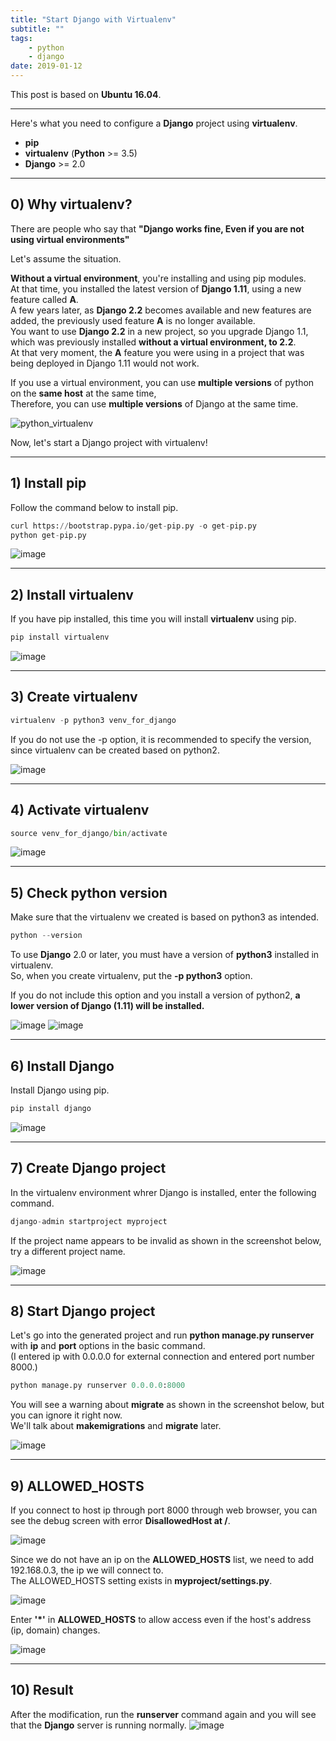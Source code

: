 ```yaml
---
title: "Start Django with Virtualenv"
subtitle: ""
tags:
    - python
    - django
date: 2019-01-12
---
```


This post is based on **Ubuntu 16.04**.

---

Here's what you need to configure a **Django** project using **virtualenv**.<br>
- **pip**
- **virtualenv** (**Python** >= 3.5)
- **Django** >= 2.0

---

## 0) Why virtualenv?
There are people who say that **"Django works fine, Even if you are not using virtual environments"**

Let's assume the situation.

**Without a virtual environment**, you're installing and using pip modules.<br>
At that time, you installed the latest version of **Django 1.11**, using a new feature called **A**.<br>
A few years later, as **Django 2.2** becomes available and new features are added, the previously used feature **A** is no longer available.<br>
You want to use **Django 2.2** in a new project, so you upgrade Django 1.1, which was previously installed **without a virtual environment, to 2.2**.<br>
At that very moment, the **A** feature you were using in a project that was being deployed in Django 1.11 would not work.

If you use a virtual environment, you can use **multiple versions** of python on the **same host** at the same time,<br>
Therefore, you can use **multiple versions** of Django at the same time.<br>

![python_virtualenv](https://user-images.githubusercontent.com/34048253/51121149-0a461880-185a-11e9-8a5d-6ec7ed58aa60.png)

Now, let's start a Django project with virtualenv!

---

## 1) Install pip
Follow the command below to install pip.

```python
curl https://bootstrap.pypa.io/get-pip.py -o get-pip.py
python get-pip.py
```

![image](https://user-images.githubusercontent.com/34048253/51082217-18a31000-1746-11e9-94b3-2cdfb6039ca4.png)

---

## 2) Install virtualenv
If you have pip installed, this time you will install **virtualenv** using pip.

```python
pip install virtualenv
```

![image](https://user-images.githubusercontent.com/34048253/51082225-3a9c9280-1746-11e9-9bc4-91a05049b0de.png)

---

## 3) Create virtualenv
```python
virtualenv -p python3 venv_for_django
```

If you do not use the -p option, it is recommended to specify the version, since virtualenv can be created based on python2. 

![image](https://user-images.githubusercontent.com/34048253/51082232-4be59f00-1746-11e9-8eac-5f11b63184f6.png)

---

## 4) Activate virtualenv
```python
source venv_for_django/bin/activate
```

![image](https://user-images.githubusercontent.com/34048253/51082234-59028e00-1746-11e9-8200-7bce0f604007.png)

---

## 5) Check python version
Make sure that the virtualenv we created is based on python3 as intended.

```python
python --version
```

To use **Django** 2.0 or later, you must have a version of **python3** installed in virtualenv.<br>
So, when you create virtualenv, put the **-p python3** option.

If you do not include this option and you install a version of python2, **a lower version of Django (1.11) will be installed.**

![image](https://user-images.githubusercontent.com/34048253/51787983-a3125780-21bb-11e9-9898-f5a64d383b84.png)
![image](https://user-images.githubusercontent.com/34048253/51082240-89e2c300-1746-11e9-9444-018887dd64b2.png)

---

## 6) Install Django
Install Django using pip.
```python
pip install django
```
![image](https://user-images.githubusercontent.com/34048253/51082246-9c5cfc80-1746-11e9-856e-11fbf902c6a8.png)

---

## 7) Create Django project
In the virtualenv environment whrer Django is installed, enter the following command.
```python
django-admin startproject myproject
```

If the project name appears to be invalid as shown in the screenshot below, try a different project name.

![image](https://user-images.githubusercontent.com/34048253/51082256-d0382200-1746-11e9-86bc-5dd2ca6659bc.png)

---

## 8) Start Django project
Let's go into the generated project and run **python manage.py runserver** with **ip** and **port** options in the basic command.<br>
(I entered ip with 0.0.0.0 for external connection and entered port number 8000.)
```python
python manage.py runserver 0.0.0.0:8000
```
You will see a warning about **migrate** as shown in the screenshot below, but you can ignore it right now.<br>
We'll talk about **makemigrations** and **migrate** later.

![image](https://user-images.githubusercontent.com/34048253/51082269-01b0ed80-1747-11e9-84fe-e045bdb44691.png)

---

## 9) ALLOWED_HOSTS
If you connect to host ip through port 8000 through web browser, you can see the debug screen with error **DisallowedHost at /**.

![image](https://user-images.githubusercontent.com/34048253/51082279-5d7b7680-1747-11e9-9674-6e49b2eb9612.png)

Since we do not have an ip on the **ALLOWED_HOSTS** list, we need to add 192.168.0.3, the ip we will connect to.<br>
The ALLOWED_HOSTS setting exists in **myproject/settings.py**.

![image](https://user-images.githubusercontent.com/34048253/51082397-76852700-1749-11e9-9d75-9a4853fee34d.png)

Enter **'*'** in **ALLOWED_HOSTS** to allow access even if the host's address (ip, domain) changes.

![image](https://user-images.githubusercontent.com/34048253/51082295-be0ab380-1747-11e9-87cb-fca9b5e81e32.png)

---

## 10) Result
After the modification, run the **runserver** command again and you will see that the **Django** server is running normally.
![image](https://user-images.githubusercontent.com/34048253/51082317-0f1aa780-1748-11e9-91b7-2a6c99a98b4b.png)
